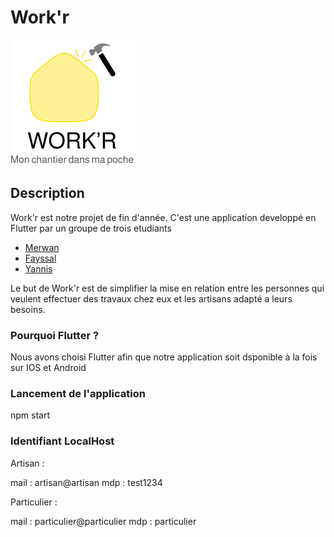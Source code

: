 # Work'r

![My Image](assets/logo.png)

## Description

Work'r est notre projet de fin d'année. C'est une application developpé en Flutter par un groupe de trois etudiants

- [Merwan](https://github.com/Meerwaan)
- [Fayssal](https://github.com/fayssalmechmeche)
- [Yannis](https://github.com/yayaro27)

Le but de Work'r est de simplifier la mise en relation entre les personnes qui veulent effectuer des travaux chez eux et les artisans adapté a leurs besoins.

### Pourquoi Flutter ?

Nous avons choisi Flutter afin que notre application soit dsponible à la fois sur IOS et Android

### Lancement de l'application

npm start

### Identifiant LocalHost

Artisan :

mail : artisan@artisan
mdp : test1234

Particulier :

mail : particulier@particulier
mdp : particulier
